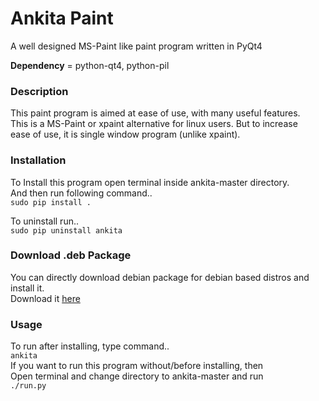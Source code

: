# Ankita Paint
A well designed MS-Paint like paint program written in PyQt4

**Dependency** = python-qt4, python-pil  

### Description
This paint program is aimed at ease of use, with many useful features.  
This is a MS-Paint or xpaint alternative for linux users. But to increase  
ease of use, it is single window program (unlike xpaint).

### Installation
To Install this program open terminal inside ankita-master directory.  
And then run following command..  
    `sudo pip install .`  

To uninstall run..  
    `sudo pip uninstall ankita`

### Download .deb Package
  You can directly download debian package for debian based distros and install it.  
  Download it [here](https://github.com/ksharindam/ankita/releases)  

### Usage
To run after installing, type command..  
    `ankita`  
If you want to run this program without/before installing, then  
Open terminal and change directory to ankita-master and run  
    `./run.py`  


